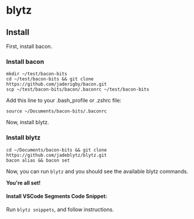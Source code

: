 # blytz #

## Install ##

First, install bacon.

### Install bacon ###

```
mkdir ~/test/bacon-bits
cd ~/test/bacon-bits && git clone https://github.com/jaderigby/bacon.git
scp ~/test/bacon-bits/bacon/.baconrc ~/test/bacon-bits
```

Add this line to your .bash_profile or .zshrc file:

```
source ~/Documents/bacon-bits/.baconrc
```

Now, install blytz.

### Install blytz ###

```
cd ~/Documents/bacon-bits && git clone https://github.com/jadeblytz/blytz.git
bacon alias && bacon set
```

Now, you can run `blytz` and you should see the available blytz commands.

__You're all set!__

#### Install VSCode Segments Code Snippet: ####

Run `blytz snippets`, and follow instructions.